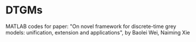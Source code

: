 # DTGMs
MATLAB codes for paper: 
    "On novel framework for discrete-time grey models: 
               unification, extension and applications", 
by Baolei Wei, Naiming Xie
